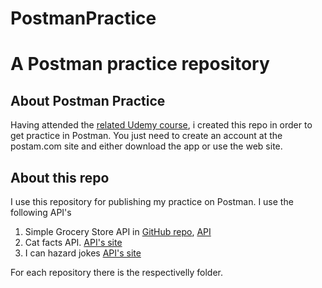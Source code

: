 # PostmanPractice
 <h1>A Postman practice repository</h1>

<h2>About Postman Practice</h2>
 <p>
Having attended the <a href="https://www.udemy.com/course/postman-the-complete-guide/" target="_blank">related Udemy course</a>, i created this repo in order to get practice in Postman. You just need to create an account at the postam.com site and either download the app or use the web site.</p>


<h2>About this repo</h2>

<p>
I use this repository for publishing my practice on Postman. I use the following API's
 </p>

 <ol>
     <li>
     Simple Grocery Store API in <a href="https://github.com/vdespa/Postman-Complete-Guide-API-Testing/blob/main/simple-grocery-store-api.md" target="_blank">GitHub repo</a>, <a href="https://simple-grocery-store-api.glitch.me/" target="_blank">API</a></li>
     <li>Cat facts API. <a href="https://catfact.ninja/" target="_blank">API's site</a></li>
     <li>I can hazard jokes <a href="https://icanhazdadjoke.com/" target="_blank">API's site</a></li>
 </ol>

 <p>
For each repository there is the respectivelly folder.
 </p>
